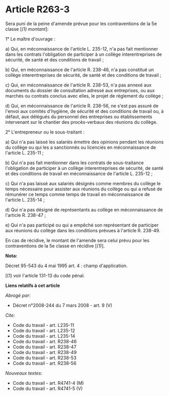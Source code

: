# Article R263-3

Sera puni de la peine d'amende prévue pour les contraventions de la 5e classe [*(1) montant*]:

1° Le maître d'ouvrage :

a) Qui, en méconnaissance de l'article L. 235-12, n'a pas fait mentionner dans les contrats l'obligation de participer à un
collège interentreprises de sécurité, de santé et des conditions de travail ;

b) Qui, en méconnaissance de l'article R. 238-46, n'a pas constitué un collège interentreprises de sécurité, de santé et des
conditions de travail ;

c) Qui, en méconnaissance de l'article R. 238-53, n'a pas annexé aux documents du dossier de consultation adressé aux
entreprises, ou aux marchés ou contrats conclus avec elles, le projet de règlement du collège ;

d) Qui, en méconnaissance de l'article R. 238-56, ne s'est pas assuré de l'envoi aux comités d'hygiène, de sécurité et des
conditions de travail ou, à défaut, aux délégués du personnel des entreprises ou établissements intervenant sur le chantier
des procès-verbaux des réunions du collège.

2° L'entrepreneur ou le sous-traitant :

a) Qui n'a pas laissé les salariés émettre des opinions pendant les réunions du collège ou qui les a sanctionnés ou licenciés
en méconnaissance de l'article L. 235-11 ;

b) Qui n'a pas fait mentionner dans les contrats de sous-traitance l'obligation de participer à un collège interentreprises
de sécurité, de santé et des conditions de travail en méconnaissance de l'article L. 235-12 ;

c) Qui n'a pas laissé aux salariés désignés comme membres du collège le temps nécessaire pour assister aux réunions du
collège ou qui a refusé de rémunérer ce temps comme temps de travail en méconnaissance de l'article L. 235-14 ;

d) Qui n'a pas désigné de représentants au collège en méconnaissance de l'article R. 238-47 ;

e) Qui n'a pas participé ou qui a empêché son représentant de participer aux réunions du collège dans les conditions prévues
à l'article R. 238-49.

En cas de récidive, le montant de l'amende sera celui prévu pour les contraventions de la 5e classe en récidive [*(1)*].

**Nota:**

Décret 95-543 du 4 mai 1995 art. 4 : champ d'application. 

[(1) voir l'article 131-13 du code pénal.

**Liens relatifs à cet article**

_Abrogé par_:

  - Décret n°2008-244 du 7 mars 2008 - art. 9 (V)

_Cite_:

  - Code du travail - art. L235-11
  - Code du travail - art. L235-12
  - Code du travail - art. L235-14
  - Code du travail - art. R238-46
  - Code du travail - art. R238-47
  - Code du travail - art. R238-49
  - Code du travail - art. R238-53
  - Code du travail - art. R238-56

_Nouveaux textes_:

  - Code du travail - art. R4741-4 (M)
  - Code du travail - art. R4741-5 (V)
